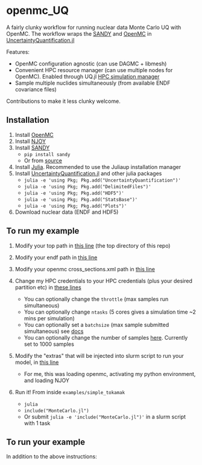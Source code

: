 # openmc_UQ
A fairly clunky workflow for running nuclear data Monte Carlo UQ with OpenMC. The workflow wraps the [SANDY](https://github.com/luca-fiorito-11/sandy) and [OpenMC](https://github.com/openmc-dev/openmc) in [UncertaintyQuantification.jl](https://github.com/FriesischScott/UncertaintyQuantification.jl)

Features:
* OpenMC configuration agnostic (can use DAGMC + libmesh)
* Convenient HPC resource manager (can use multiple nodes for OpenMC). Enabled through UQ.jl [HPC simulation manager](https://friesischscott.github.io/UncertaintyQuantification.jl/dev/manual/hpc)
* Sample multiple nuclides simultaneously (from available ENDF covariance files)

Contributions to make it less clunky welcome.

## Installation

1. Install [OpenMC](https://github.com/openmc-dev/openmc)
2. Install [NJOY](https://github.com/njoy/NJOY21)
3. Install [SANDY](https://github.com/luca-fiorito-11/sandy)
   - `pip install sandy`
   - Or from [source](https://github.com/luca-fiorito-11/sandy/blob/develop/INSTALL.md#installing-sandy-from-source)
5. Install [Julia](https://julialang.org/downloads/). Recommended to use the Juliaup installation manager
6. Install [UncertaintyQuantification.jl](https://github.com/FriesischScott/UncertaintyQuantification.jl) and other julia packages
   - `julia -e 'using Pkg; Pkg.add("UncertaintyQuantification")'`
   - `julia -e 'using Pkg; Pkg.add("DelimitedFiles")'`
   - `julia -e 'using Pkg; Pkg.add("HDF5")'`
   - `julia -e 'using Pkg; Pkg.add("StatsBase")'`
   - `julia -e 'using Pkg; Pkg.add("Plots")'`
8. Download nuclear data (ENDF and HDF5)
 
## To run my example

1. Modify your top path in [this line](https://github.com/AnderGray/openmc_UQ/blob/4e6a457408502dbb96848ecc2bf314fc61eb2b5c/example/simple_tokamak/run_model.py#L8) (the top directory of this repo)
2. Modify your endf path in [this line](https://github.com/AnderGray/openmc_UQ/blob/4e6a457408502dbb96848ecc2bf314fc61eb2b5c/example/simple_tokamak/run_model.py#L19)
3. Modify your openmc cross_sections.xml path in [this line](https://github.com/AnderGray/openmc_UQ/blob/4e6a457408502dbb96848ecc2bf314fc61eb2b5c/example/simple_tokamak/run_model.py#L25)
4. Change my HPC credentials to your HPC credentials (plus your desired partition etc) in [these lines](https://github.com/AnderGray/openmc_UQ/blob/4e6a457408502dbb96848ecc2bf314fc61eb2b5c/example/simple_tokamak/MonteCarlo.jl#L70)
   - You can optionally change the `throttle` (max samples run simultaneous)
   - You can optionally change `ntasks` (5 cores gives a simulation time ~2 mins per simulation)
   - You can optionally set a `batchsize` (max sample submitted simultaneous) see [docs](https://friesischscott.github.io/UncertaintyQuantification.jl/dev/manual/hpc)
   - You can optionally change the number of samples [here](https://github.com/AnderGray/openmc_UQ/blob/4e6a457408502dbb96848ecc2bf314fc61eb2b5c/example/simple_tokamak/MonteCarlo.jl#L96). Currently set to 1000 samples
     
5. Modify the "extras" that will be injected into slurm script to run your model, in [this line](https://github.com/AnderGray/openmc_UQ/blob/4e6a457408502dbb96848ecc2bf314fc61eb2b5c/example/simple_tokamak/MonteCarlo.jl#L82)
    - For me, this was loading openmc, activating my python environment, and loading NJOY
6. Run it! From inside `examples/simple_tokamak`
    - `julia`
    - `include("MonteCarlo.jl")`
    - Or submit `julia -e 'include("MonteCarlo.jl")'` in a slurm script with 1 task
    

## To run your example

In addition to the above instructions:


